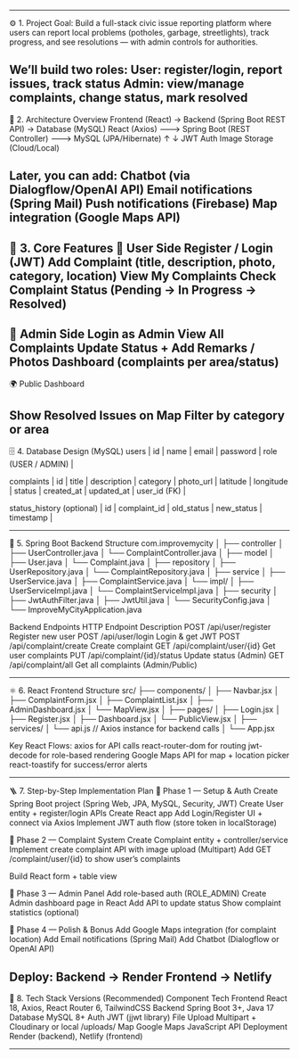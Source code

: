 
*********************************************************************************************************************************************************************************************************
⚙️ 1. Project Goal:
Build a full-stack civic issue reporting platform where users can report local problems (potholes, garbage, streetlights), track progress, and see resolutions — with admin controls for authorities.

We’ll build two roles:
User: register/login, report issues, track status
Admin: view/manage complaints, change status, mark resolved
-------------------------------------------------------------------------------------
🧠 2. Architecture Overview
Frontend (React) → Backend (Spring Boot REST API) → Database (MySQL)
React (Axios)  --->  Spring Boot (REST Controller)  --->  MySQL (JPA/Hibernate)
         ↑                         ↓
     JWT Auth                Image Storage (Cloud/Local)


Later, you can add:
Chatbot (via Dialogflow/OpenAI API)
Email notifications (Spring Mail)
Push notifications (Firebase)
Map integration (Google Maps API)
----------------------------------------------------------------------------------------
🧩 3. Core Features
👤 User Side
Register / Login (JWT)
Add Complaint (title, description, photo, category, location)
View My Complaints
Check Complaint Status (Pending → In Progress → Resolved)
--------------------------------------------------------------------------------------
🧰 Admin Side
Login as Admin
View All Complaints
Update Status + Add Remarks / Photos
Dashboard (complaints per area/status)
---------------------------------------------------------------------------------
🌍 Public Dashboard

Show Resolved Issues on Map
Filter by category or area
--------------------------------------------------------------------------------------------------------------------
🗄️ 4. Database Design (MySQL)
users
| id | name | email | password | role (USER / ADMIN) |

complaints
| id | title | description | category | photo_url | latitude | longitude | status | created_at | updated_at | user_id (FK) |

status_history (optional)
| id | complaint_id | old_status | new_status | timestamp |

------------------------------------------------------------------------------------------------------------------------------------
🧱 5. Spring Boot Backend Structure
com.improvemycity
│
├── controller
│   ├── UserController.java
│   └── ComplaintController.java
│
├── model
│   ├── User.java
│   └── Complaint.java
│
├── repository
│   ├── UserRepository.java
│   └── ComplaintRepository.java
│
├── service
│   ├── UserService.java
│   ├── ComplaintService.java
│   └── impl/
│       ├── UserServiceImpl.java
│       └── ComplaintServiceImpl.java
│
├── security
│   ├── JwtAuthFilter.java
│   ├── JwtUtil.java
│   └── SecurityConfig.java
│
└── ImproveMyCityApplication.java

Backend Endpoints
HTTP	Endpoint	Description
POST	/api/user/register	Register new user
POST	/api/user/login	Login & get JWT
POST	/api/complaint/create	Create complaint
GET	/api/complaint/user/{id}	Get user complaints
PUT	/api/complaint/{id}/status	Update status (Admin)
GET	/api/complaint/all	Get all complaints (Admin/Public)

-------------------------------------------------------------------------------------------
⚛️ 6. React Frontend Structure
src/
├── components/
│   ├── Navbar.jsx
│   ├── ComplaintForm.jsx
│   ├── ComplaintList.jsx
│   ├── AdminDashboard.jsx
│   └── MapView.jsx
│
├── pages/
│   ├── Login.jsx
│   ├── Register.jsx
│   ├── Dashboard.jsx
│   └── PublicView.jsx
│
├── services/
│   └── api.js  // Axios instance for backend calls
│
└── App.jsx

Key React Flows:
axios for API calls
react-router-dom for routing
jwt-decode for role-based rendering
Google Maps API for map + location picker
react-toastify for success/error alerts

---------------------------------------------------------------------------------------------------------
🪜 7. Step-by-Step Implementation Plan
🔹 Phase 1 — Setup & Auth
Create Spring Boot project (Spring Web, JPA, MySQL, Security, JWT)
Create User entity + register/login APIs
Create React app
Add Login/Register UI + connect via Axios
Implement JWT auth flow (store token in localStorage)

🔹 Phase 2 — Complaint System
Create Complaint entity + controller/service
Implement create complaint API with image upload (Multipart)
Add GET /complaint/user/{id} to show user’s complaints

Build React form + table view

🔹 Phase 3 — Admin Panel
Add role-based auth (ROLE_ADMIN)
Create Admin dashboard page in React
Add API to update status
Show complaint statistics (optional)

🔹 Phase 4 — Polish & Bonus
Add Google Maps integration (for complaint location)
Add Email notifications (Spring Mail)
Add Chatbot (Dialogflow or OpenAI API)

Deploy:
Backend → Render
Frontend → Netlify
----------------------------------------------------------------------------------------------------------
🧰 8. Tech Stack Versions (Recommended)
Component	Tech
Frontend	React 18, Axios, React Router 6, TailwindCSS
Backend	Spring Boot 3+, Java 17
Database	MySQL 8+
Auth	JWT (jjwt library)
File Upload	Multipart + Cloudinary or local /uploads/
Map	Google Maps JavaScript API
Deployment	Render (backend), Netlify (frontend)

*******************************************************************************************











